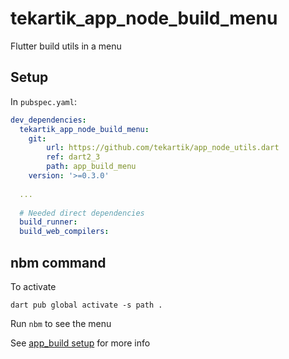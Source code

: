 # tekartik_app_node_build_menu

Flutter build utils in a menu

## Setup

In `pubspec.yaml`:

```yaml
dev_dependencies:
  tekartik_app_node_build_menu:
    git: 
        url: https://github.com/tekartik/app_node_utils.dart
        ref: dart2_3
        path: app_build_menu
    version: '>=0.3.0'
    
  ...
  
  # Needed direct dependencies
  build_runner:
  build_web_compilers:
```
      
## nbm command

To activate

```shell
dart pub global activate -s path .
```

Run `nbm` to see the menu

See [app_build setup](../app_build/README.md) for more info